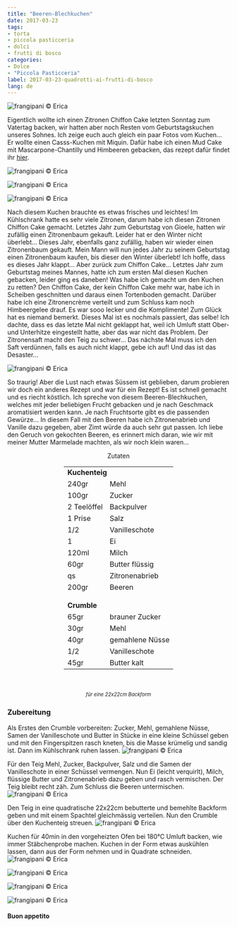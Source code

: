 ```yaml
---
title: "Beeren-Blechkuchen"
date: 2017-03-23
tags:
- torta
- piccola pasticceria
- dolci
- frutti di bosco
categories:
- Dolce
- "Piccola Pasticceria"
label: 2017-03-23-quadrotti-ai-frutti-di-bosco
lang: de
---
```

![](../2017-03-23-quadrotti-ai-frutti-di-bosco/header.jpg "frangipani © Erica")

Eigentlich wollte ich einen Zitronen Chiffon Cake letzten Sonntag zum Vatertag backen, wir hatten aber noch Resten vom Geburtstagskuchen unseres Sohnes. Ich zeige euch auch gleich ein paar Fotos vom Kuchen... Er wollte einen Casss-Kuchen mit Miquin. Dafür habe ich einen Mud Cake mit Mascarpone-Chantilly und Himbeeren gebacken, das rezept dafür findet ihr <a href="http://frangipani.raiano.ch/2016-10-30-mudcake-con-chantilly-al-mascarpone-de/" target="_blank">hier</a>.

![](../2017-03-23-quadrotti-ai-frutti-di-bosco/tortacars1.jpg "frangipani © Erica")

![](../2017-03-23-quadrotti-ai-frutti-di-bosco/tortacars2.jpg "frangipani © Erica")

![](../2017-03-23-quadrotti-ai-frutti-di-bosco/tortacarstaglio.jpg "frangipani © Erica")

Nach diesem Kuchen brauchte es etwas frisches und leichtes! Im Kühlschrank hatte es sehr viele Zitronen, darum habe ich diesen Zitronen Chiffon Cake gemacht. Letztes Jahr zum Geburtstag von Gioele, hatten wir zufällig einen Zitronenbaum gekauft. Leider hat er den Winter nicht überlebt... Dieses Jahr, ebenfalls ganz zufällig, haben wir wieder einen Zitronenbaum gekauft. Mein Mann will nun jedes Jahr zu seinem Geburtstag einen Zitronenbaum kaufen, bis dieser den Winter überlebt! Ich hoffe, dass es dieses Jahr klappt... Aber zurück zum Chiffon Cake... Letztes Jahr zum Geburtstag meines Mannes, hatte ich zum ersten Mal diesen Kuchen gebacken, leider ging es daneben! Was habe ich gemacht um den Kuchen zu retten? Den Chiffon Cake, der kein Chiffon Cake mehr war, habe ich in Scheiben geschnitten und daraus einen Tortenboden gemacht. Darüber habe ich eine Zitronencrème verteilt und zum Schluss kam noch Himbeergelee drauf. Es war sooo lecker und die Komplimente! Zum Glück hat es niemand bemerkt. Dieses Mal ist es nochmals passiert, das selbe! Ich dachte, dass es das letzte Mal nicht geklappt hat, weil ich Umluft statt Ober- und Unterhitze eingestellt hatte, aber das war nicht das Problem. Der Zitronensaft macht den Teig zu schwer... Das nächste Mal muss ich den Saft verdünnen, falls es auch nicht klappt, gebe ich auf! Und das ist das Desaster...

![](../2017-03-23-quadrotti-ai-frutti-di-bosco/disastrofluffosa.jpg "frangipani © Erica")

So traurig! Aber die Lust nach etwas Süssem ist geblieben, darum probieren wir doch ein anderes Rezept und war für ein Rezept! Es ist schnell gemacht und es riecht köstlich. Ich spreche von diesem Beeren-Blechkuchen, welches mit jeder beliebigen Frucht gebacken und je nach Geschmack aromatisiert werden kann. Je nach Fruchtsorte gibt es die passenden Gewürze... In diesem Fall mit den Beeren habe ich Zitronenabrieb und Vanille dazu gegeben, aber Zimt würde da auch sehr gut passen. Ich liebe den Geruch von gekochten Beeren, es erinnert mich daran, wie wir mit meiner Mutter Marmelade machten, als wir noch klein waren...

<div id="wrapper" style="text-align: center">
  <div id="yourdiv" style="display: inline-block;">
    <div class="ingredients">
      <div class="ingredients-title">Zutaten</div>
      <table>
        <tbody>
          <tr>          
            <td colspan="2"><b>Kuchenteig</b></td>
          </tr>      
          <tr>
            <td>240gr</td>
            <td>Mehl</td>
          </tr>
          <tr>
            <td>100gr</td>
            <td>Zucker</td>
          </tr>
          <tr>
            <td>2 Teelöffel</td>
            <td>Backpulver</td>
          </tr>
          <tr>
            <td>1 Prise</td>
            <td>Salz</td>
          </tr>
          <tr>
            <td>1/2</td>
            <td>Vanilleschote</td>
          </tr>
          <tr>
            <td>1</td>
            <td>Ei</td>
          </tr>
          <tr>
            <td>120ml</td>
            <td>Milch</td>
          </tr>
          <tr>
            <td>60gr</td>
            <td>Butter flüssig</td>
          </tr>
          <tr>
            <td>qs</td>
            <td>Zitronenabrieb</td>
          </tr>
          <tr>
            <td>200gr</td>
            <td>Beeren</td>
          </tr>
          <tr style="height: 15px;"></tr>
          <tr>          
            <td colspan="2"><b>Crumble</b></td>
          </tr>      
          <tr>
            <td>65gr</td>
            <td>brauner Zucker</td>
          </tr>
          <tr>
            <td>30gr</td>
            <td>Mehl</td>
          </tr>
          <tr>
            <td>40gr</td>
            <td>gemahlene Nüsse</td>
          </tr>
          <tr>
            <td>1/2</td>
            <td>Vanilleschote</td>
          </tr>
          <tr>
            <td>45gr</td>
            <td>Butter kalt</td>
          </tr>
        </tbody>
      </table>
      <br></br>
      <i class="pull-right" style="font-size: 80%;">für eine 22x22cm Backform</i>
    </div>
  </div>
</div>


<h3>
  <font color="grey">
    <i class="fa-solid fa-gears"></i>
  </font> Zubereitung
</h3>

Als Erstes den Crumble vorbereiten: Zucker, Mehl, gemahlene Nüsse, Samen der Vanilleschote und Butter in Stücke in eine kleine Schüssel geben und mit den Fingerspitzen rasch kneten, bis die Masse krümelig und sandig ist. Dann im Kühlschrank ruhen lassen.
![](../2017-03-23-quadrotti-ai-frutti-di-bosco/crumble.jpg "frangipani © Erica")

Für den Teig Mehl, Zucker, Backpulver, Salz und die Samen der Vanilleschote in einer Schüssel vermengen. Nun Ei (leicht verquirlt), Milch, flüssige Butter und Zitronenabrieb dazu geben und rasch vermischen. Der Teig bleibt recht zäh. Zum Schluss die Beeren untermischen.
![](../2017-03-23-quadrotti-ai-frutti-di-bosco/impasto.jpg "frangipani © Erica")

Den Teig in eine quadratische 22x22cm bebutterte und bemehlte Backform geben und mit einem Spachtel gleichmässig verteilen. Nun den Crumble über den Kuchenteig streuen. 
![](../2017-03-23-quadrotti-ai-frutti-di-bosco/teglia.jpg "frangipani © Erica")

Kuchen für 40min in den vorgeheizten Ofen bei 180°C Umluft backen, wie immer Stäbchenprobe machen. Kuchen in der Form etwas auskühlen lassen, dann aus der Form nehmen und in Quadrate schneiden.
![](../2017-03-23-quadrotti-ai-frutti-di-bosco/risultato1.jpg "frangipani © Erica")

![](../2017-03-23-quadrotti-ai-frutti-di-bosco/risultato2.jpg "frangipani © Erica")

![](../2017-03-23-quadrotti-ai-frutti-di-bosco/risultato3.jpg "frangipani © Erica")

![](../2017-03-23-quadrotti-ai-frutti-di-bosco/risultato4.jpg "frangipani © Erica")

<h4>Buon appetito
  <font color="red">
    <i class="fa-regular fa-face-smile"></i>
  </font>
</h4>